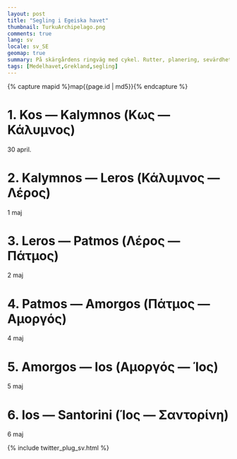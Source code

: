 ```yaml
---
layout: post
title: "Segling i Egeiska havet"
thumbnail: TurkuArchipelago.png
comments: true
lang: sv
locale: sv_SE
geomap: true
summary: På skärgårdens ringväg med cykel. Rutter, planering, sevärdheter, foton. Vänta inte, njut av naturliga och kulturella skönheter nu!
tags: [Medelhavet,Grekland,segling]
---
```


{% capture mapid %}map{{page.id | md5}}{% endcapture %}

<style type="text/css">
     #{{ mapid }} {
     width:100%;
     height:550px;
     background-color: white;
   }
  </style>

<div id="{{ mapid }}">

</div>

<script>
  var map = L.map('{{ mapid }}', {
    fullscreenControl: true
  }).setView([36.9900, 26.4400], 8);

  var track = new L.GPX("{{site.baseurl}}/public/gpx/Kos2016-30Apr-06May.gpx",
  			{ async: true,
  			  marker_options: {
    				startIconUrl: false,
    				endIconUrl: false,
    				shadowUrl: false
  				},
			  polyline_options: {
			  	color: '#4B0082',
				weight: 4,
				opacity: 1
				}
			 });

  var layer = L.tileLayer('http://{s}.tile.openstreetmap.org/{z}/{x}/{y}.png', {
	maxZoom: 19,
	attribution: '&copy; <a href="http://www.openstreetmap.org/copyright">OpenStreetMap</a>'
  });
  var opensea = L.tileLayer('http://tiles.openseamap.org/seamark/{z}/{x}/{y}.png', {
	attribution: 'Map data: &copy; <a href="http://www.openseamap.org">OpenSeaMap</a> contributors'
  });

  map.addLayer(layer);
  map.addLayer(opensea);

  var locArr = [
                  [36.8914970, 27.3027150],
                  [36.9496020, 26.9890520],
		  [37.1295910, 26.8483060],
                  [37.3272710, 26.5456200],
                  [36.8829080, 25.9220700],
                  [36.6463100, 25.2884870],
                  [36.3473970, 25.4031340]
               ];

  var descArr = [
                      "<a href='http://www.kosmarina.gr/index.php/en' target='_blank'>Start: Κως Μαρίνα</a>",
                      "<a href='https://sv.wikipedia.org/wiki/Kalymnos' target='_blank'>1 maj: Kalymnos</a>",
                      "<a href='https://sv.wikipedia.org/wiki/Leros' target='_blank'>2 maj: Leros</a>",
                      "<a href='https://sv.wikipedia.org/wiki/Patmos' target='_blank'>3-4 maj: Patmos</a>",
                      "<a href='https://sv.wikipedia.org/wiki/Amorgos' target='_blank'>5 maj: Amorgos</a>",
                      "<a href='https://sv.wikipedia.org/wiki/Ios' target='_blank'>6 maj: Ios</a>",
                      "<a href='https://sv.wikipedia.org/wiki/Santorini' target='_blank'>7 maj: Santorini</a>",
               ];

  map.fitBounds(locArr);

  for (var i = 0; i < descArr.length; i++) {
      L.marker(locArr[i]).addTo(map).bindPopup(descArr[i]).openPopup();
  };

  track.addTo(map);
</script>

# 1. Kos &mdash; Kalymnos (Κως &mdash; Κάλυμνος)
30 april.

# 2. Kalymnos &mdash; Leros (Κάλυμνος &mdash; Λέρος)
1 maj

# 3. Leros &mdash; Patmos (Λέρος &mdash; Πάτμος)
2 maj

# 4. Patmos &mdash; Amorgos (Πάτμος &mdash; Αμοργός)
4 maj

# 5. Amorgos &mdash; Ios (Αμοργός &mdash; Ίος)
5 maj

# 6. Ios &mdash; Santorini (Ίος &mdash; Σαντορίνη)
6 maj

{% include twitter_plug_sv.html %}

